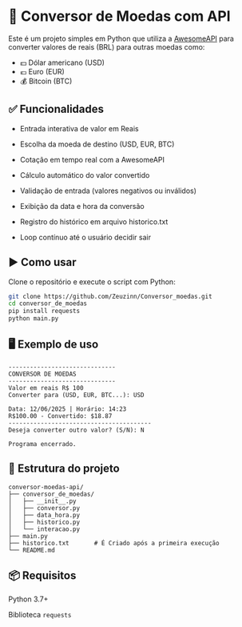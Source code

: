 # 💱 Conversor de Moedas com API

Este é um projeto simples em Python que utiliza a [AwesomeAPI](https://docs.awesomeapi.com.br/api-de-moedas) para converter valores de reais (BRL) para outras moedas como:

- 💵 Dólar americano (USD)
- 💶 Euro (EUR)
- 💰 Bitcoin (BTC)

## ✅ Funcionalidades

- Entrada interativa de valor em Reais

- Escolha da moeda de destino (USD, EUR, BTC)

- Cotação em tempo real com a AwesomeAPI

- Cálculo automático do valor convertido

- Validação de entrada (valores negativos ou inválidos)

- Exibição da data e hora da conversão

- Registro do histórico em arquivo historico.txt

- Loop contínuo até o usuário decidir sair

## ▶️ Como usar

Clone o repositório e execute o script com Python:

```bash
git clone https://github.com/Zeuzinn/Conversor_moedas.git
cd conversor_de_moedas
pip install requests
python main.py

```

## 🖥️ Exemplo de uso
```
------------------------------
CONVERSOR DE MOEDAS
------------------------------
Valor em reais R$ 100
Converter para (USD, EUR, BTC...): USD

Data: 12/06/2025 | Horário: 14:23
R$100.00 - Convertido: $18.87
----------------------------------------
Deseja converter outro valor? (S/N): N

Programa encerrado.

``` 

## 📁 Estrutura do projeto
```
conversor-moedas-api/
├── conversor_de_moedas/
│   ├── __init__.py
│   ├── conversor.py
│   ├── data_hora.py
│   ├── historico.py
│   └── interacao.py
├── main.py
├── historico.txt       # É Criado após a primeira execução
└── README.md
```
## 📦 Requisitos
Python 3.7+

Biblioteca `requests`


